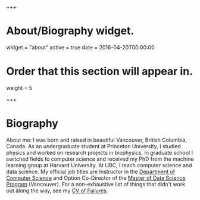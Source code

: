 +++
# About/Biography widget.
widget = "about"
active = true
date = 2016-04-20T00:00:00

# Order that this section will appear in.
weight = 5

 
+++

# Biography

About me: I was born and raised in beautiful Vancouver, British Columbia, Canada. As an undergraduate student at Princeton University, I studied physics and worked on research projects in biophysics. In graduate school I switched fields to computer science and received my PhD from the machine learning group at Harvard University. At UBC, I teach computer science and data science. My official job titles are Instructor in the [Department of Computer Science](https://www.cs.ubc.ca/) and Option Co-Director of the [Master of Data Science Program](https://masterdatascience.ubc.ca/) (Vancouver). For a non-exhaustive list of things that didn't work out along the way, see my [CV of Failures](https://www.mikegelbart.com/files/cv.pdf).

